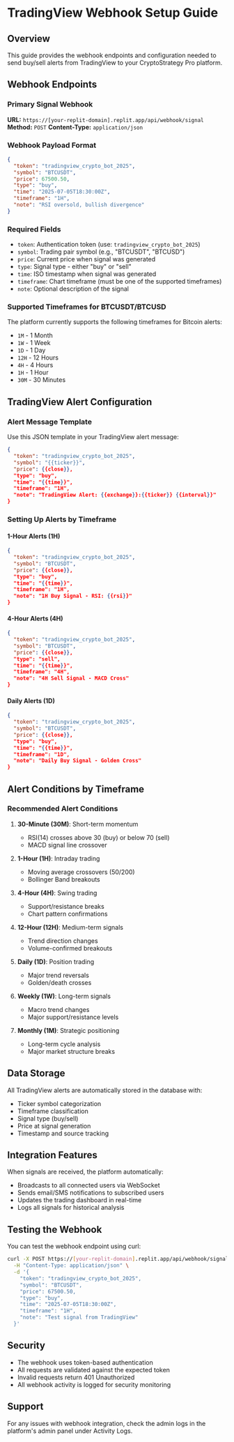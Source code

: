# TradingView Webhook Setup Guide

## Overview
This guide provides the webhook endpoints and configuration needed to send buy/sell alerts from TradingView to your CryptoStrategy Pro platform.

## Webhook Endpoints

### Primary Signal Webhook
**URL:** `https://[your-replit-domain].replit.app/api/webhook/signal`
**Method:** `POST`
**Content-Type:** `application/json`

### Webhook Payload Format
```json
{
  "token": "tradingview_crypto_bot_2025",
  "symbol": "BTCUSDT",
  "price": 67500.50,
  "type": "buy",
  "time": "2025-07-05T18:30:00Z",
  "timeframe": "1H",
  "note": "RSI oversold, bullish divergence"
}
```

### Required Fields
- `token`: Authentication token (use: `tradingview_crypto_bot_2025`)
- `symbol`: Trading pair symbol (e.g., "BTCUSDT", "BTCUSD")
- `price`: Current price when signal was generated
- `type`: Signal type - either "buy" or "sell"
- `time`: ISO timestamp when signal was generated
- `timeframe`: Chart timeframe (must be one of the supported timeframes)
- `note`: Optional description of the signal

### Supported Timeframes for BTCUSDT/BTCUSD
The platform currently supports the following timeframes for Bitcoin alerts:
- `1M` - 1 Month
- `1W` - 1 Week  
- `1D` - 1 Day
- `12H` - 12 Hours
- `4H` - 4 Hours
- `1H` - 1 Hour
- `30M` - 30 Minutes

## TradingView Alert Configuration

### Alert Message Template
Use this JSON template in your TradingView alert message:

```json
{
  "token": "tradingview_crypto_bot_2025",
  "symbol": "{{ticker}}",
  "price": {{close}},
  "type": "buy",
  "time": "{{time}}",
  "timeframe": "1H",
  "note": "TradingView Alert: {{exchange}}:{{ticker}} {{interval}}"
}
```

### Setting Up Alerts by Timeframe

#### 1-Hour Alerts (1H)
```json
{
  "token": "tradingview_crypto_bot_2025",
  "symbol": "BTCUSDT",
  "price": {{close}},
  "type": "buy",
  "time": "{{time}}",
  "timeframe": "1H",
  "note": "1H Buy Signal - RSI: {{rsi}}"
}
```

#### 4-Hour Alerts (4H)
```json
{
  "token": "tradingview_crypto_bot_2025",
  "symbol": "BTCUSDT",
  "price": {{close}},
  "type": "sell",
  "time": "{{time}}",
  "timeframe": "4H",
  "note": "4H Sell Signal - MACD Cross"
}
```

#### Daily Alerts (1D)
```json
{
  "token": "tradingview_crypto_bot_2025",
  "symbol": "BTCUSDT",
  "price": {{close}},
  "type": "buy",
  "time": "{{time}}",
  "timeframe": "1D",
  "note": "Daily Buy Signal - Golden Cross"
}
```

## Alert Conditions by Timeframe

### Recommended Alert Conditions

1. **30-Minute (30M)**: Short-term momentum
   - RSI(14) crosses above 30 (buy) or below 70 (sell)
   - MACD signal line crossover

2. **1-Hour (1H)**: Intraday trading
   - Moving average crossovers (50/200)
   - Bollinger Band breakouts

3. **4-Hour (4H)**: Swing trading
   - Support/resistance breaks
   - Chart pattern confirmations

4. **12-Hour (12H)**: Medium-term signals  
   - Trend direction changes
   - Volume-confirmed breakouts

5. **Daily (1D)**: Position trading
   - Major trend reversals
   - Golden/death crosses

6. **Weekly (1W)**: Long-term signals
   - Macro trend changes
   - Major support/resistance levels

7. **Monthly (1M)**: Strategic positioning
   - Long-term cycle analysis
   - Major market structure breaks

## Data Storage
All TradingView alerts are automatically stored in the database with:
- Ticker symbol categorization
- Timeframe classification  
- Signal type (buy/sell)
- Price at signal generation
- Timestamp and source tracking

## Integration Features
When signals are received, the platform automatically:
- Broadcasts to all connected users via WebSocket
- Sends email/SMS notifications to subscribed users
- Updates the trading dashboard in real-time
- Logs all signals for historical analysis

## Testing the Webhook
You can test the webhook endpoint using curl:

```bash
curl -X POST https://[your-replit-domain].replit.app/api/webhook/signal \
  -H "Content-Type: application/json" \
  -d '{
    "token": "tradingview_crypto_bot_2025",
    "symbol": "BTCUSDT",
    "price": 67500.50,
    "type": "buy",
    "time": "2025-07-05T18:30:00Z",
    "timeframe": "1H",
    "note": "Test signal from TradingView"
  }'
```

## Security
- The webhook uses token-based authentication
- All requests are validated against the expected token
- Invalid requests return 401 Unauthorized
- All webhook activity is logged for security monitoring

## Support
For any issues with webhook integration, check the admin logs in the platform's admin panel under Activity Logs.